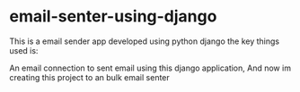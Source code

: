 # email-senter-using-django

This is a email sender app developed using python django 
the key things used is:

An email connection to sent email using this django application, And now im creating this project to an bulk email senter
